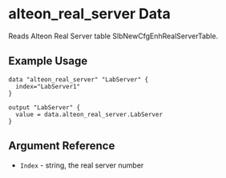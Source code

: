 # alteon_real_server Data

Reads Alteon Real Server table SlbNewCfgEnhRealServerTable.  

## Example Usage

```
data "alteon_real_server" "LabServer" {
  index="LabServer1"
}

output "LabServer" {
  value = data.alteon_real_server.LabServer
}
```

## Argument Reference

- `Index` - string, the real server number

